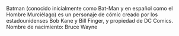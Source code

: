 Batman 
(conocido inicialmente como Bat-Man y en español como el Hombre Murciélago) es un personaje de cómic creado por los estadounidenses Bob Kane y Bill Finger,​ y propiedad de DC Comics.
Nombre de nacimiento: Bruce Wayne

